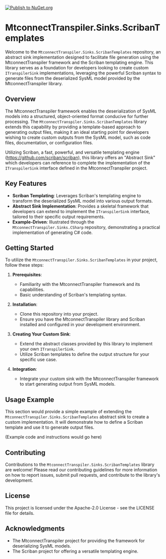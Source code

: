 [![Publish to NuGet.org](https://github.com/mtconnect/MtconnectTranspiler.Sinks.ScribanTemplates/actions/workflows/nuget-packages.yml/badge.svg)](https://github.com/mtconnect/MtconnectTranspiler.Sinks.ScribanTemplates/actions/workflows/nuget-packages.yml)

# MtconnectTranspiler.Sinks.ScribanTemplates

Welcome to the `MtconnectTranspiler.Sinks.ScribanTemplates` repository, an abstract sink implementation designed to facilitate file generation using the MtconnectTranspiler framework and the Scriban templating engine. This library serves as a foundation for developers looking to create custom `ITranspilerSink` implementations, leveraging the powerful Scriban syntax to generate files from the deserialized SysML model provided by the MtconnectTranspiler library.

## Overview

The MtconnectTranspiler framework enables the deserialization of SysML models into a structured, object-oriented format conducive for further processing. The `MtconnectTranspiler.Sinks.ScribanTemplates` library extends this capability by providing a template-based approach to generating output files, making it an ideal starting point for developers wishing to create custom outputs from the SysML model, such as code files, documentation, or configuration files.

Utilizing Scriban, a fast, powerful, and versatile templating engine (https://github.com/scriban/scriban), this library offers an "Abstract Sink" which developers can reference to complete the implementation of the `ITranspilerSink` interface defined in the MtconnectTranspiler project. 

## Key Features

- **Scriban Templating**: Leverages Scriban's templating engine to transform the deserialized SysML model into various output formats.
- **Abstract Sink Implementation**: Provides a skeletal framework that developers can extend to implement the `ITranspilerSink` interface, tailored to their specific output requirements.
- **Example-Driven**: Illustrated through the `MtconnectTranspiler.Sinks.CSharp` repository, demonstrating a practical implementation of generating C# code.

## Getting Started

To utilize the `MtconnectTranspiler.Sinks.ScribanTemplates` in your project, follow these steps:

1. **Prerequisites**:
   - Familiarity with the MtconnectTranspiler framework and its capabilities.
   - Basic understanding of Scriban's templating syntax.

2. **Installation**:
   - Clone this repository into your project.
   - Ensure you have the MtconnectTranspiler library and Scriban installed and configured in your development environment.

3. **Creating Your Custom Sink**:
   - Extend the abstract classes provided by this library to implement your own `ITranspilerSink`.
   - Utilize Scriban templates to define the output structure for your specific use case.

4. **Integration**:
   - Integrate your custom sink with the MtconnectTranspiler framework to start generating output from SysML models.

## Usage Example

This section would provide a simple example of extending the `MtconnectTranspiler.Sinks.ScribanTemplates` abstract sink to create a custom implementation. It will demonstrate how to define a Scriban template and use it to generate output files.

(Example code and instructions would go here)

## Contributing

Contributions to the `MtconnectTranspiler.Sinks.ScribanTemplates` library are welcome! Please read our contributing guidelines for more information on how to report issues, submit pull requests, and contribute to the library's development.

## License

This project is licensed under the Apache-2.0 License - see the LICENSE file for details.

## Acknowledgments

- The MtconnectTranspiler project for providing the framework for deserializing SysML models.
- The Scriban project for offering a versatile templating engine.
